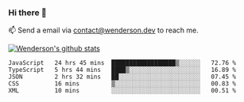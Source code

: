 ### Hi there 👋

<!--
**Wenderson-P/wenderson-p** is a ✨ _special_ ✨ repository because its `README.md` (this file) appears on your GitHub profile.

Here are some ideas to get you started:

- 🔭 I’m currently working on ...
- 🌱 I’m currently learning ...
- 👯 I’m looking to collaborate on ...
- 🤔 I’m looking for help with ...
- 💬 Ask me about ...
- 📫 How to reach me: ...
- 😄 Pronouns: ...
- ⚡ Fun fact: ...
-->

📫  Send a email via contact@wenderson.dev to reach me.

[![Wenderson's github stats](https://github-readme-stats.vercel.app/api?username=wenderson-p&show_icons=true&theme=tokyonight&hide=issues)](https://github.com/wenderson-p/github-readme-stats)

<!--START_SECTION:waka-->
```text
JavaScript   24 hrs 45 mins  ██████████████████▒░░░░░░   72.76 % 
TypeScript   5 hrs 44 mins   ████▒░░░░░░░░░░░░░░░░░░░░   16.89 % 
JSON         2 hrs 32 mins   ██░░░░░░░░░░░░░░░░░░░░░░░   07.45 % 
CSS          16 mins         ▒░░░░░░░░░░░░░░░░░░░░░░░░   00.83 % 
XML          10 mins         ░░░░░░░░░░░░░░░░░░░░░░░░░   00.51 % 
```
<!--END_SECTION:waka-->

